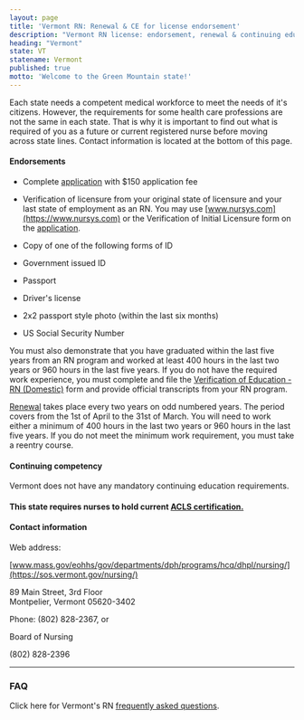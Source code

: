 ```yaml
---
layout: page
title: 'Vermont RN: Renewal & CE for license endorsement'
description: "Vermont RN license: endorsement, renewal & continuing education guide. Stay updated & meet nursing requirements."
heading: "Vermont"
state: VT
statename: Vermont
published: true
motto: 'Welcome to the Green Mountain state!'
---
```


Each state needs a competent medical workforce to meet the needs of it's citizens. However, the requirements for some health care professions are not the same in each state. That is why it is important to find out what is required of you as a future or current registered nurse before moving across state lines. Contact information is located at the bottom of this page.

#### Endorsements

*   Complete [application](https://cms.sec.state.vt.us:8443/share/s/D_J2OWJdQJiz2tEUcy8sqw) with $150 application fee
    
*   Verification of licensure from your original state of licensure and your last state of employment as an RN. You may use [www.nursys.com](https://www.nursys.com) or the Verification of Initial Licensure form on the [application](https://cms.sec.state.vt.us:8443/share/s/SIm29CVnQoSHDJrmT1sWAA).
    
*   Copy of one of the following forms of ID
    
  *   Government issued ID
        
  *   Passport
        
  *   Driver's license
        
*   2x2 passport style photo (within the last six months)
    
*   US Social Security Number
    

You must also demonstrate that you have graduated within the last five years from an RN program and worked at least 400 hours in the last two years or 960 hours in the last five years. If you do not have the required work experience, you must complete and file the [Verification of Education - RN (Domestic)](https://cms.sec.state.vt.us:8443/share/s/sfkBtuyUTkK9wzItWr-Mhg) form and provide official transcripts from your RN program.

[Renewal](https://outside.vermont.gov/dept/sos/office_professional_regulation/professions/nursing/nursing_licensed_practical_registered_nurse_renewal_instructions.pdf) takes place every two years on odd numbered years. The period covers from the 1st of April to the 31st of March. You will need to work either a minimum of 400 hours in the last two years or 960 hours in the last five years. If you do not meet the minimum work requirement, you must take a reentry course.

#### Continuing competency

Vermont does not have any mandatory continuing education requirements.

#### This state requires nurses to hold current [ACLS certification.](https://www.acls.net/vermont-acls-pals-bls)

#### Contact information

Web address:

[www.mass.gov/eohhs/gov/departments/dph/programs/hcq/dhpl/nursing/](https://sos.vermont.gov/nursing/)

89 Main Street, 3rd Floor  
Montpelier, Vermont 05620-3402

Phone: (802) 828-2367, or

Board of Nursing

(802) 828-2396

* * *

### FAQ

Click here for Vermont's RN [frequently asked questions](https://sos.vermont.gov/nursing/nursing-faqs/).
